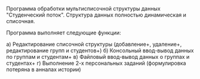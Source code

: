 Программа обработки мультисписочной структуры данных "Студенческий поток". Структура данных полностью динамическая и списочная.

Программа выполняет следующие функции:

а) Редактирование списочной структуры (добавление+, удаление+, редактирование групп и студентов+)
б) Консольный ввод-вывод данных по группам и студентам+
в) Файловый ввод-вывод данных о группах и студентах+
г) Выполнение 2-х персональных заданий (формулировка потеряна в анналах истории)
